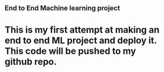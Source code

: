 ## End to End Machine learning project

# This is my first attempt at making an end to end ML project and deploy it. This code will be pushed to my github repo.
